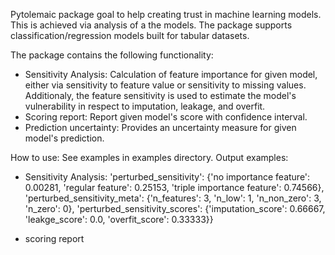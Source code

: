 Pytolemaic package goal to help creating trust in machine learning models. This is achieved via analysis of a the models.
The package supports classification/regression models built for tabular datasets.

The package contains the following functionality:

- Sensitivity Analysis: Calculation of feature importance for given model, either via sensitivity to feature value or sensitivity to missing values. Additionaly, the feature sensitivity is used to estimate the model's vulnerability in respect to imputation, leakage, and overfit.
- Scoring report: Report given model's score with confidence interval.
- Prediction uncertainty: Provides an uncertainty measure for given model's prediction.


How to use: See examples in examples directory.
Output examples:
- Sensitivity Analysis:
 'perturbed_sensitivity': {'no importance feature': 0.00281,
                           'regular feature': 0.25153,
                           'triple importance feature': 0.74566},
 'perturbed_sensitivity_meta': {'n_features': 3,
                                'n_low': 1,
                                'n_non_zero': 3,
                                'n_zero': 0},
 'perturbed_sensitivity_scores': {'imputation_score': 0.66667,
                                  'leakge_score': 0.0,
                                  'overfit_score': 0.33333}}

- scoring report